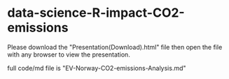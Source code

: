 # data-science-R-impact-CO2-emissions

Please download the "Presentation(Download).html" file then open the file with any browser to view the presentation.

full code/md file is "EV-Norway-CO2-emissions-Analysis.md"
 
